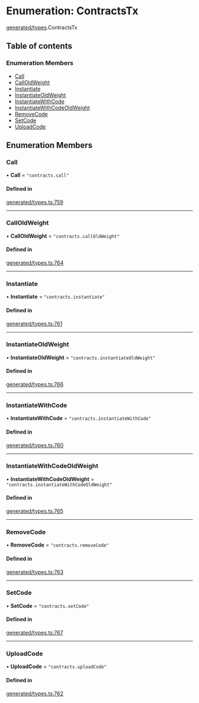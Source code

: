 # Enumeration: ContractsTx

[generated/types](../wiki/generated.types).ContractsTx

## Table of contents

### Enumeration Members

- [Call](../wiki/generated.types.ContractsTx#call)
- [CallOldWeight](../wiki/generated.types.ContractsTx#calloldweight)
- [Instantiate](../wiki/generated.types.ContractsTx#instantiate)
- [InstantiateOldWeight](../wiki/generated.types.ContractsTx#instantiateoldweight)
- [InstantiateWithCode](../wiki/generated.types.ContractsTx#instantiatewithcode)
- [InstantiateWithCodeOldWeight](../wiki/generated.types.ContractsTx#instantiatewithcodeoldweight)
- [RemoveCode](../wiki/generated.types.ContractsTx#removecode)
- [SetCode](../wiki/generated.types.ContractsTx#setcode)
- [UploadCode](../wiki/generated.types.ContractsTx#uploadcode)

## Enumeration Members

### Call

• **Call** = ``"contracts.call"``

#### Defined in

[generated/types.ts:759](https://github.com/PolymeshAssociation/polymesh-sdk/blob/07b115c8/src/generated/types.ts#L759)

___

### CallOldWeight

• **CallOldWeight** = ``"contracts.callOldWeight"``

#### Defined in

[generated/types.ts:764](https://github.com/PolymeshAssociation/polymesh-sdk/blob/07b115c8/src/generated/types.ts#L764)

___

### Instantiate

• **Instantiate** = ``"contracts.instantiate"``

#### Defined in

[generated/types.ts:761](https://github.com/PolymeshAssociation/polymesh-sdk/blob/07b115c8/src/generated/types.ts#L761)

___

### InstantiateOldWeight

• **InstantiateOldWeight** = ``"contracts.instantiateOldWeight"``

#### Defined in

[generated/types.ts:766](https://github.com/PolymeshAssociation/polymesh-sdk/blob/07b115c8/src/generated/types.ts#L766)

___

### InstantiateWithCode

• **InstantiateWithCode** = ``"contracts.instantiateWithCode"``

#### Defined in

[generated/types.ts:760](https://github.com/PolymeshAssociation/polymesh-sdk/blob/07b115c8/src/generated/types.ts#L760)

___

### InstantiateWithCodeOldWeight

• **InstantiateWithCodeOldWeight** = ``"contracts.instantiateWithCodeOldWeight"``

#### Defined in

[generated/types.ts:765](https://github.com/PolymeshAssociation/polymesh-sdk/blob/07b115c8/src/generated/types.ts#L765)

___

### RemoveCode

• **RemoveCode** = ``"contracts.removeCode"``

#### Defined in

[generated/types.ts:763](https://github.com/PolymeshAssociation/polymesh-sdk/blob/07b115c8/src/generated/types.ts#L763)

___

### SetCode

• **SetCode** = ``"contracts.setCode"``

#### Defined in

[generated/types.ts:767](https://github.com/PolymeshAssociation/polymesh-sdk/blob/07b115c8/src/generated/types.ts#L767)

___

### UploadCode

• **UploadCode** = ``"contracts.uploadCode"``

#### Defined in

[generated/types.ts:762](https://github.com/PolymeshAssociation/polymesh-sdk/blob/07b115c8/src/generated/types.ts#L762)
